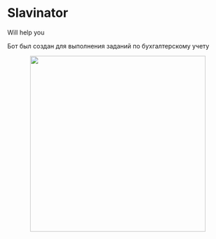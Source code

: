 # Slavinator
Will help you

Бот был создан для выполнения заданий по бухгалтерскому учету 

<div id="header" align="center">
  <img src="https://i.imgur.com/Vrh9CMG.gif" width="400"/>
</div>
